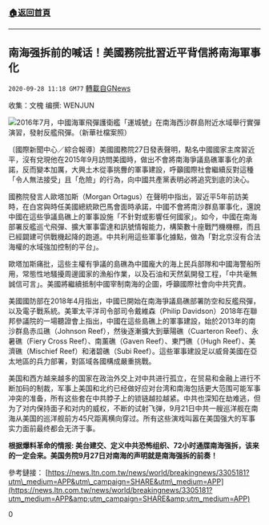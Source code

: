 ###  [:house:返回首頁](https://github.com/ourhimalayas/txt)
---

## 南海强拆前的喊话！美國務院批習近平背信將南海軍事化
`2020-09-28 11:18 GM77` [轉載自GNews](https://gnews.org/zh-hant/388635/)

收集：文槐
编撰: WENJUN

![]()![](https://s3.amazonaws.com/gnews-media-offload/wp-content/uploads/2020/09/28103824/2-68.jpg)2016年7月，中國海軍飛彈護衛艦「運城號」在南海西沙群島附近水域舉行實彈演習，發射反艦飛彈。（新華社檔案照）

〔國際新聞中心／綜合報導〕美國國務院27日發表聲明，點名中國國家主席習近平，沒有兌現他在2015年9月訪問美國時，做出不會將南海爭議島礁軍事化的承諾，反而變本加厲，大興土木從事挑釁的軍事建設，呼籲國際社會繼續反對這種「令人無法接受」且「危險」的行為，向中國共產黨表明必將追究到底的決心。

國務院發言人歐塔加斯（Morgan Ortagus）在聲明中指出，習近平5年前訪美時，在白宮與時任美國總統歐巴馬會面時承諾，中國不會將南沙群島軍事化，還說中國在這些爭議島礁上的軍事設施「不針對或影響任何國家」。如今，中國在南海部署反艦巡弋飛彈、擴大軍事雷達和訊號情報能力，構築數十座戰鬥機機棚，而且已經闢建可供戰機起降的跑道。中共利用這些軍事化據點，做為「對北京沒有合法海權的水域強加控制的平台」。

歐塔加斯痛批，這些主權有爭議的島礁為中國龐大的海上民兵部隊和中國海警船所用，常態性地騷擾周邊國家的漁船作業，以及石油和天然氣開發工程，「中共毫無誠信可言」。美國將繼續抵制中國宰制南海的企圖，呼籲國際社會向中共究責。

美國國防部在2018年4月指出，中國已開始在南海爭議島礁部署防空和反艦飛彈，以及電子戰系統。美軍太平洋司令部司令戴維森（Philip Davidson）2018年在聯邦參議院的一場聽證會上指出，中國在這些島礁上的軍事建設，始於2013年的南沙群島赤瓜礁（Johnson Reef），然後逐漸擴大到華陽礁（Cuarteron Reef）、永暑礁（Fiery Cross Reef）、南薰礁（Gaven Reef）、東門礁（（Hugh Reef）、美濟礁（Mischief Reef）和渚碧礁（Subi Reef）。這些軍事建設足以威脅美國在亞太地區的兵力部署，對區域各國構成嚴重挑戰。

美国和西方越来越多的国家在政治外交上对中共进行孤立，在贸易和金融上进行不断加码的制裁，军事上美国和北约已经做好应对台湾和南海包括更大范围可能军事冲突的准备，所有这些套在中共脖子上的锁链越拉越紧。中共也深知在劫难逃，但为了对内保持面子和对内的威权，不断的试射飞弹，9月21日中共一艘巡洋舰在南海从美国的巡洋舰前方45尺距离横向穿过。所有这些演戏叫嚣在美国强大的军事实力面前最终都会无济于事。

**根据爆料革命的情报: 美台建交、定义中共恐怖组织、72小时通牒南海强拆，该来的一定会来。美国务院9月27日对南海的声明就是南海强拆的前奏！**

參考鏈接：
[https://news.ltn.com.tw/news/world/breakingnews/3305181?utm\_medium=APP&utm\_campaign=SHARE&utm\_medium=APP](https://news.ltn.com.tw/news/world/breakingnews/3305181?utm_medium=APP&amp;utm_campaign=SHARE&amp;utm_medium=APP)

0
